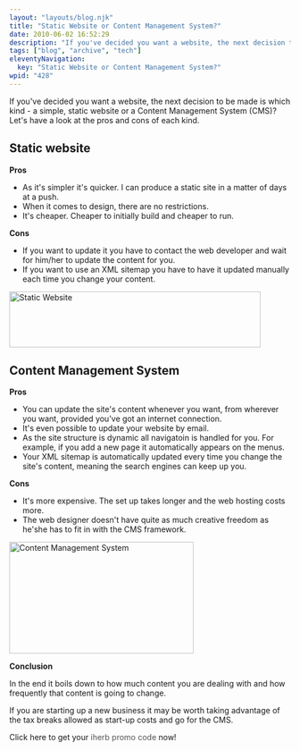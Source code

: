 ```yaml
---
layout: "layouts/blog.njk"
title: "Static Website or Content Management System?"
date: 2010-06-02 16:52:29
description: "If you've decided you want a website, the next decision to be made is which kind - a simple, static website or a Content Management System (CMS)? Let's have a look at the pros and cons of each kind"
tags: ["blog", "archive", "tech"]
eleventyNavigation:
  key: "Static Website or Content Management System?"
wpid: "428"
---
```


If you've decided you want a website, the next decision to be made is which kind - a simple, static website or a Content Management System (CMS)? Let's have a look at the pros and cons of each kind.

<h2>Static website</h2>
<strong>Pros</strong>
<ul>
	<li>As it's simpler it's quicker. I can produce a static site in a matter of days at a push.</li>
	<li>When it comes to design, there are no restrictions.</li>
	<li>It's cheaper. Cheaper to initially build and cheaper to run.</li>
</ul>
<strong>Cons</strong>
<ul>
	<li>If you want to update it you have to contact the web developer and wait for him/her to update the content for you.</li>
	<li>If you want to use an XML sitemap you have to have it updated manually each time you change your content.</li>
</ul>
<img class="aligncenter size-full wp-image-224" title="Static Website" src="http://www.chris-smith-web.com/wp-content/uploads/2010/06/static.png" alt="Static Website" width="450" height="100" />
<h2>Content Management System</h2>
<strong>Pros</strong>
<ul>
	<li>You can update the site's content whenever you want, from wherever you want, provided you've got an internet connection.</li>
	<li>It's even possible to update your website by email.</li>
	<li>As the site structure is dynamic all navigatoin is handled for you. For example, if you add a new page it automatically appears on the menus.</li>
	<li>Your XML sitemap is automatically updated every time you change the site's content, meaning the search engines can keep up you.</li>
</ul>
<strong>Cons</strong>
<ul>
	<li>It's more expensive. The set up takes longer and the web hosting costs more.</li>
	<li>The web designer doesn't have quite as much creative freedom as he'she has to fit in with the CMS framework.</li>
</ul>
<img class="aligncenter size-full wp-image-225" title="Content Management System" src="http://www.chris-smith-web.com/wp-content/uploads/2010/06/cms.png" alt="Content Management System" width="330" height="200" />

<strong>Conclusion</strong>

In the end it boils down to how much content you are dealing with and how frequently that content is going to change.

If you are starting up a new business it may be worth taking advantage of the tax breaks allowed as start-up costs and go for the CMS.

Click here to get your <a style="text-decoration: none" href="https://www.facebook.com/i.love.herb.coupon.codes"><font color="#555555">iherb promo code</font></a> now!
